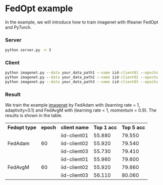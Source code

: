 # FedOpt example

In the example, we will introduce how to train imagenet with Ifleaner FedOpt and PyTorch.

### Server

```cmd
python server.py -n 3 
```

### Client

```cmd
python imagenet.py --data your_data_path1 --name iid-client01 --epochs 60 --server "0.0.0.0:50001"
python imagenet.py --data your_data_path2 --name iid-client02 --epochs 60 --server "0.0.0.0:50001"
python imagenet.py --data your_data_path3 --name iid-client03 --epochs 60 --server "0.0.0.0:50001"
```

### Result

We train the example [imagenet](../imagenet/README.md) by FedAdam with (learning rate = 1, adaptivity=0.1) and FedAvgM with (learning rate = 1, momentum = 0.9). The results is shown in the table.

<table >
    <tr>
     <th>Fedopt type</th>
      <th>epoch</th>
     <th>client name</th>  
     <th>Top 1 acc</th>
     <th>Top 5 acc</th>  
 </tr >
    <tr >
     <td rowspan="3">FedAdam</td>
          <td rowspan="3">60</td>
     <td>iid-client01</td>
        <td>55.880</td>
        <td>79.550</td>
 </tr>
    <tr>
     <td>iid-client02</td>
        <td>55.920</td>
        <td>79.540</td>
 </tr>
 <tr>
     <td>iid-client03</td>
        <td> 55.730</td>
        <td>79.410</td>
 </tr>

<tr >
     <td rowspan="3">FedAvgM</td>
          <td rowspan="3">60</td>
     <td>iid-client01</td>
        <td>55.960</td>
        <td>79.600</td>
 </tr>
    <tr>
     <td>iid-client02</td>
        <td>55.920</td>
        <td>79.660</td>
 </tr>
 <tr>
     <td>iid-client03</td>
        <td> 56.110</td>
        <td>80.060</td>
 </tr>


<table>

